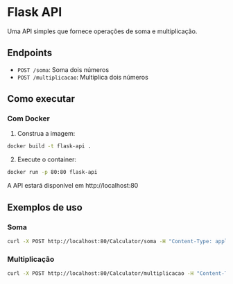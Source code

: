 # Flask API

Uma API simples que fornece operações de soma e multiplicação.

## Endpoints

- `POST /soma`: Soma dois números
- `POST /multiplicacao`: Multiplica dois números

## Como executar

### Com Docker

1. Construa a imagem:

```bash
docker build -t flask-api .
```

2. Execute o container:

```bash
docker run -p 80:80 flask-api
```

A API estará disponível em http://localhost:80

## Exemplos de uso

### Soma

```bash
curl -X POST http://localhost:80/Calculator/soma -H "Content-Type: application/json" -d '{"x": 5, "y": 3}'
```

### Multiplicação

```bash
curl -X POST http://localhost:80/Calculator/multiplicacao -H "Content-Type: application/json" -d '{"x": 5, "y": 3}'
```
